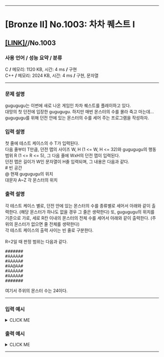 <hr>

# [Bronze II] No.1003: 차차 퀘스트 I 

## [[LINK]/](http://ascode.org/problem.php?id=1003)/No.1003 

### 사용 언어 / 성능 요약 / 분류 

C **/** 메모리: 1120 KB, 시간: 4 ms **/** 구현 <br>
C++ **/** 메모리: 2024 KB, 시간: 4 ms **/** 구현, 문자열 <br>

<hr>

### 문제 설명 

gugugugu는 이번에 새로 나온 게임인 차차 퀘스트를 플레이하고 있다. <br>
대망의 첫 던전에 입장한 gugugugu. 하지만 매번 몬스터의 수를 몰라 죽고 마는데... <br>
gugugugu를 위해 던전 안에 있는 몬스터의 수를 세어 주는 프로그램을 작성하자. <br>

### 입력 설명 

첫 줄에 테스트 케이스의 수 T가 입력된다. <br>
다음 줄부터 T만큼, 던전 맵의 사이즈 W, H (1 <= W, H <= 32)와 gugugugu의 행동 범위 R (1 <= R <= 5), 그 다음 줄에 WxH의 던전 맵이 입력된다. <br>
던전 맵은 길이가 W인 문자열이 H줄 입력되며, 그 내용은 다음과 같다. <br>
<a>#</a> 빈 공간 <br>
@ 현재 gugugugu의 위치 <br>
대문자 A~Z 각 몬스터의 위치 <br>

### 출력 설명 

각 테스트 케이스 별로, 던전 안에 있는 몬스터의 수를 종류별로 세어서 아래와 같이 출력한다. (해당 몬스터가 하나도 없을 경우 그 줄은 생략한다) 또, gugugugu의 위치를 기준으로 가로, 세로 R칸 이내의 몬스터의 전체 수를 세어서 아래와 같이 출력한다. (주위의 몬스터가 없으면 줄 전체를 생략한다) <br>
각 테스트 케이스의 출력 사이는 빈 줄로 구분한다. <br>
 <br>
R=2일 때 판정 범위는 다음과 같다. <br>
<pre>
#######
#AAAAA#
#AAAAA#
#AA@AA#
#AAAAA#
#AAAAA#
#######
</pre>
여기서 주위의 몬스터 수는 24이다. <br>

<hr>

### 입력 예시

<details><summary>CLICK ME</summary>
<pre>
<strong>2
5 5 1
##B#A
#####
##@G#
##GZG
###Z#
10 10 2
#####Z####
D####Z#Z##
D####@####
#######G##
######G###
###C######
##########
#G###AAA##
##BB######
##########</strong>
</pre>
</details>

### 출력 예시

<details><summary>CLICK ME</summary>
<pre>
<strong>A 1
B 1
G 3
Z 2
Monsters Nearby 3

A 3
B 2
C 1
D 2
G 3
Z 3
Monsters Nearby 5</strong>
</pre>
</details>

<hr>
